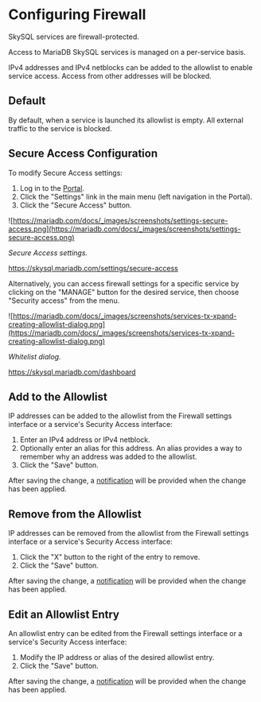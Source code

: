 # Configuring Firewall

SkySQL services are firewall-protected.

Access to MariaDB SkySQL services is managed on a per-service basis.

IPv4 addresses and IPv4 netblocks can be added to the allowlist to enable service access. Access from other addresses will be blocked.

## **Default**

By default, when a service is launched its allowlist is empty. All external traffic to the service is blocked.

## **Secure Access Configuration**

To modify Secure Access settings:

1. Log in to the [Portal](https://mariadb.com/docs/skysql-dbaas/working/nr-portal/).
2. Click the "Settings" link in the main menu (left navigation in the Portal).
3. Click the "Secure Access" button.

![https://mariadb.com/docs/_images/screenshots/settings-secure-access.png](https://mariadb.com/docs/_images/screenshots/settings-secure-access.png)

*Secure Access settings.*

https://skysql.mariadb.com/settings/secure-access

Alternatively, you can access firewall settings for a specific service by clicking on the "MANAGE" button for the desired service, then choose "Security access" from the menu.

![https://mariadb.com/docs/_images/screenshots/services-tx-xpand-creating-allowlist-dialog.png](https://mariadb.com/docs/_images/screenshots/services-tx-xpand-creating-allowlist-dialog.png)

*Whitelist dialog.*

https://skysql.mariadb.com/dashboard

## **Add to the Allowlist**

IP addresses can be added to the allowlist from the Firewall settings interface or a service's Security Access interface:

1. Enter an IPv4 address or IPv4 netblock.
2. Optionally enter an alias for this address. An alias provides a way to remember why an address was added to the allowlist.
3. Click the "Save" button.

After saving the change, a [notification](https://mariadb.com/docs/skysql-dbaas/working/nr-notifications/) will be provided when the change has been applied.

## **Remove from the Allowlist**

IP addresses can be removed from the allowlist from the Firewall settings interface or a service's Security Access interface:

1. Click the "X" button to the right of the entry to remove.
2. Click the "Save" button.

After saving the change, a [notification](https://mariadb.com/docs/skysql-dbaas/working/nr-notifications/) will be provided when the change has been applied.

## **Edit an Allowlist Entry**

An allowlist entry can be edited from the Firewall settings interface or a service's Security Access interface:

1. Modify the IP address or alias of the desired allowlist entry.
2. Click the "Save" button.

After saving the change, a [notification](https://mariadb.com/docs/skysql-dbaas/working/nr-notifications/) will be provided when the change has been applied.